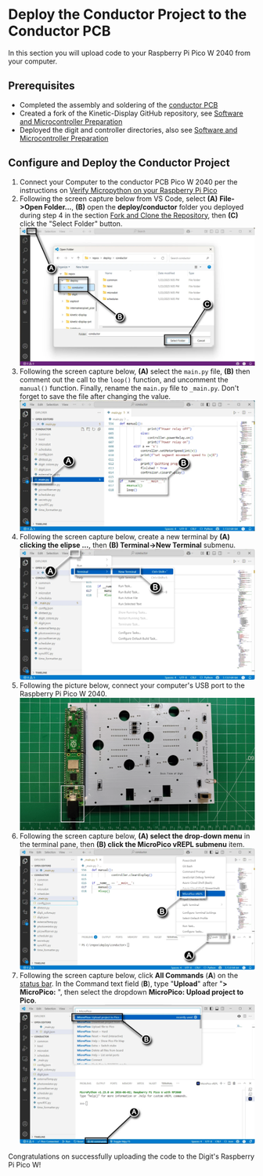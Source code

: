 # Deploy the Conductor Project to the Conductor PCB

In this section you will upload code to your Raspberry Pi Pico W 2040 from your computer.

## Prerequisites

- Completed the assembly and soldering of the [conductor PCB](controllerpcbassembly.md)
- Created a fork of the Kinetic-Display GitHub repository, see [Software and Microcontroller Preparation](../prerequisitesoftware.md)
- Deployed the digit and controller directories, also see [Software and Microcontroller Preparation](../prerequisitesoftware.md)

## Configure and Deploy the Conductor Project

1. Connect your Computer to the conductor PCB Pico W 2040 per the instructions on [Verify Micropython on your Raspberry Pi Pico](../prerequisitesoftware.md)
1. Following the screen capture below from VS Code, select **(A)** **File->Open Folder...**, **(B)** open the **deploy/conductor** folder you deployed during step 4 in the section [Fork and Clone the Repository](../prerequisitesoftware.md), then **(C)** click the "Select Folder" button.
![deploycontrollercode-1.webp](../img/deploycontrollercode/deploycontrollercode-1.webp)
1. Following the screen capture below, **(A)** select the `main.py` file, **(B)** then comment out the call to the `loop()` function, and uncomment the `manual()` function. Finally, rename the `main.py` file to `_main.py`. Don't forget to save the file after changing the value.
![deploycontrollercode-2](../img/deploycontrollercode/deploycontrollercode-2.webp)
1. Following the screen capture below, create a new terminal by **(A) clicking the elipse ...**, then **(B) Terminal->New Terminal** submenu.
![deploycontrollercode-3](../img/deploycontrollercode/deploycontrollercode-3.webp)
1. Following the picture below, connect your computer's USB port to the Raspberry Pi Pico W 2040.
![deploycontrollercode-4](../img/deploycontrollercode/deploycontrollercode-4.webp)
1. Following the screen capture below, **(A) select the drop-down menu** in the terminal pane, then **(B) click the MicroPico vREPL submenu** item.
![deploycontrollercode-5](../img/deploycontrollercode/deploycontrollercode-5.webp)
1. Following the screen capture below, click **All Commands** (**A**) on the [status bar](https://code.visualstudio.com/api/ux-guidelines/status-bar). In the Command text field (**B**), type "**Upload**" after "**> MicroPico:** ", then select the dropdown **MicroPico: Upload project to Pico**.
![deploycontrollercode-6](../img/deploycontrollercode/deploycontrollercode-6.webp)

Congratulations on successfully uploading the code to the Digit's Raspberry Pi Pico W!